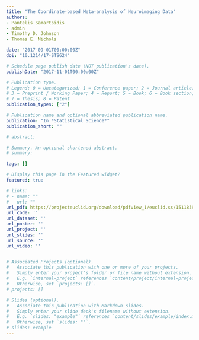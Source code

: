 ```yaml
---
title: "The Coordinate-based Meta-analysis of Neuroimaging Data"
authors:
- Pantelis Samartsidis
- admin
- Timothy D. Johnson
- Thomas E. Nichols

date: "2017-09-01T00:00:00Z"
doi: "10.1214/17-STS624"

# Schedule page publish date (NOT publication's date).
publishDate: "2017-11-01T00:00:00Z"

# Publication type.
# Legend: 0 = Uncategorized; 1 = Conference paper; 2 = Journal article;
# 3 = Preprint / Working Paper; 4 = Report; 5 = Book; 6 = Book section;
# 7 = Thesis; 8 = Patent
publication_types: ["2"]

# Publication name and optional abbreviated publication name.
publication: "In *Statistical Science*"
publication_short: ""

# abstract: 

# Summary. An optional shortened abstract.
# summary: 

tags: []

# Display this page in the Featured widget?
featured: true

# links:
# - name: ""
#   url: ""
url_pdf: https://projecteuclid.org/download/pdfview_1/euclid.ss/1511838029
url_code: ''
url_dataset: ''
url_poster: ''
url_project: ''
url_slides: ''
url_source: ''
url_video: ''


# Associated Projects (optional).
#   Associate this publication with one or more of your projects.
#   Simply enter your project's folder or file name without extension.
#   E.g. `internal-project` references `content/project/internal-project/index.md`.
#   Otherwise, set `projects: []`.
# projects: []

# Slides (optional).
#   Associate this publication with Markdown slides.
#   Simply enter your slide deck's filename without extension.
#   E.g. `slides: "example"` references `content/slides/example/index.md`.
#   Otherwise, set `slides: ""`.
# slides: example
---
```

